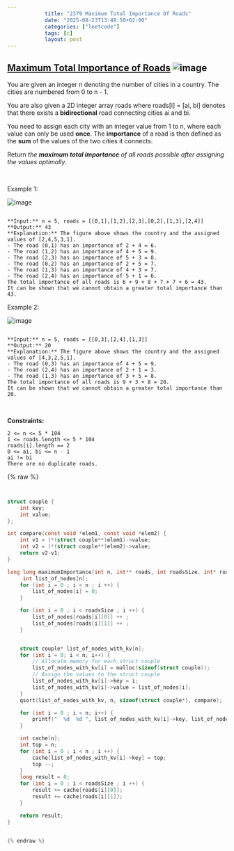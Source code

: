 ```yaml
---
            title: "2379 Maximum Total Importance Of Roads"
            date: "2025-08-23T13:48:50+02:00"
            categories: ["leetcode"]
            tags: [c]
            layout: post
---
```

            
## [Maximum Total Importance of Roads](https://leetcode.com/problems/maximum-total-importance-of-roads) ![image](https://img.shields.io/badge/Difficulty-Medium-orange)

You are given an integer n denoting the number of cities in a country. The cities are numbered from 0 to n - 1.

You are also given a 2D integer array roads where roads[i] = [ai, bi] denotes that there exists a **bidirectional** road connecting cities ai and bi.

You need to assign each city with an integer value from 1 to n, where each value can only be used **once**. The **importance** of a road is then defined as the **sum** of the values of the two cities it connects.

Return *the **maximum total importance** of all roads possible after assigning the values optimally.*

 

Example 1:

![image](https://assets.leetcode.com/uploads/2022/04/07/ex1drawio.png)
```

**Input:** n = 5, roads = [[0,1],[1,2],[2,3],[0,2],[1,3],[2,4]]
**Output:** 43
**Explanation:** The figure above shows the country and the assigned values of [2,4,5,3,1].
- The road (0,1) has an importance of 2 + 4 = 6.
- The road (1,2) has an importance of 4 + 5 = 9.
- The road (2,3) has an importance of 5 + 3 = 8.
- The road (0,2) has an importance of 2 + 5 = 7.
- The road (1,3) has an importance of 4 + 3 = 7.
- The road (2,4) has an importance of 5 + 1 = 6.
The total importance of all roads is 6 + 9 + 8 + 7 + 7 + 6 = 43.
It can be shown that we cannot obtain a greater total importance than 43.

```

Example 2:

![image](https://assets.leetcode.com/uploads/2022/04/07/ex2drawio.png)
```

**Input:** n = 5, roads = [[0,3],[2,4],[1,3]]
**Output:** 20
**Explanation:** The figure above shows the country and the assigned values of [4,3,2,5,1].
- The road (0,3) has an importance of 4 + 5 = 9.
- The road (2,4) has an importance of 2 + 1 = 3.
- The road (1,3) has an importance of 3 + 5 = 8.
The total importance of all roads is 9 + 3 + 8 = 20.
It can be shown that we cannot obtain a greater total importance than 20.

```

 

**Constraints:**

	2 <= n <= 5 * 104
	1 <= roads.length <= 5 * 104
	roads[i].length == 2
	0 <= ai, bi <= n - 1
	ai != bi
	There are no duplicate roads.

{% raw %}


```c


struct couple {
    int key;
    int value;
};

int compare(const void *elem1, const void *elem2) {
    int v1 = (*(struct couple**)elem1)->value;
    int v2 = (*(struct couple**)elem2)->value;
    return v2-v1;
}

long long maximumImportance(int n, int** roads, int roadsSize, int* roadsColSize) {
     int list_of_nodes[n];
    for (int i = 0 ; i < n ; i ++) {
        list_of_nodes[i] = 0;
    }

    for (int i = 0 ; i < roadsSize ; i ++) {
        list_of_nodes[roads[i][0]] ++ ;
        list_of_nodes[roads[i][1]] ++ ;
    }


    struct couple* list_of_nodes_with_kv[n];
    for (int i = 0; i < n; i++) {
        // Allocate memory for each struct couple
        list_of_nodes_with_kv[i] = malloc(sizeof(struct couple));
        // Assign the values to the struct couple
        list_of_nodes_with_kv[i]->key = i;
        list_of_nodes_with_kv[i]->value = list_of_nodes[i];
    }
    qsort(list_of_nodes_with_kv, n, sizeof(struct couple*), compare);

    for (int i = 0 ; i < n; i++) {
        printf("  %d  %d ", list_of_nodes_with_kv[i]->key, list_of_nodes_with_kv[i]-> value);
    }

    int cache[n];
    int top = n;
    for (int i = 0 ; i < n ; i ++) {
        cache[list_of_nodes_with_kv[i]->key] = top;
        top --;
    }
    long result = 0;
    for (int i = 0 ; i < roadsSize ; i ++) {
        result += cache[roads[i][0]];
        result += cache[roads[i][1]];
    }

    return result;
}


{% endraw %}
```
